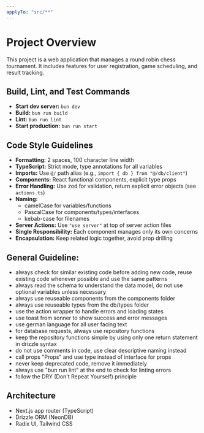 ```yaml
---
applyTo: "src/**"
---
```


# Project Overview

This project is a web application that manages a round robin chess tournament. It includes features for user registration, game scheduling, and result tracking.

## Build, Lint, and Test Commands

- **Start dev server:** `bun dev`
- **Build:** `bun run build`
- **Lint:** `bun run lint`
- **Start production:** `bun run start`

## Code Style Guidelines

- **Formatting:** 2 spaces, 100 character line width
- **TypeScript:** Strict mode, type annotations for all variables
- **Imports:** Use `@/` path alias (e.g., `import { db } from "@/db/client"`)
- **Components:** React functional components, explicit type props
- **Error Handling:** Use zod for validation, return explicit error objects (see `actions.ts`)
- **Naming:**
  - camelCase for variables/functions
  - PascalCase for components/types/interfaces
  - kebab-case for filenames
- **Server Actions:** Use `"use server"` at top of server action files
- **Single Responsibility:** Each component manages only its own concerns
- **Encapsulation:** Keep related logic together, avoid prop drilling

## General Guideline:

- always check for similar existing code before adding new code, reuse existing code whenever possible and use the same patterns
- always read the schema to understand the data model, do not use optional variables unless necessary
- always use reuseable components from the components folder
- always use reuseable types from the db/types folder
- use the action wrapper to handle errors and loading states
- use toast from sonner to show success and error messages
- use german language for all user facing text
- for database requests, always use repository functions
- keep the repository functions simple by using only one return statement in drizzle syntax
- do not use comments in code, use clear descriptive naming instead
- call props "Props" and use type instead of interface for props
- never keep deprecated code, remove it immediately
- always use "bun run lint" at the end to check for linting errors
- follow the DRY (Don't Repeat Yourself) principle

## Architecture

- Next.js app router (TypeScript)
- Drizzle ORM (NeonDB)
- Radix UI, Tailwind CSS

